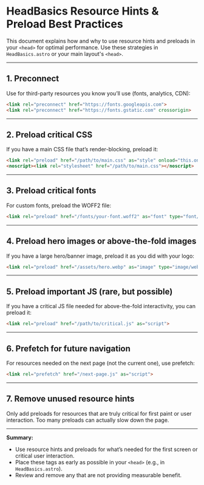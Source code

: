 # HeadBasics Resource Hints & Preload Best Practices

This document explains how and why to use resource hints and preloads in your `<head>` for optimal performance. Use these strategies in `HeadBasics.astro` or your main layout's `<head>`.

---

## 1. Preconnect

Use for third-party resources you know you’ll use (fonts, analytics, CDN):

```html
<link rel="preconnect" href="https://fonts.googleapis.com">
<link rel="preconnect" href="https://fonts.gstatic.com" crossorigin>
```

---

## 2. Preload critical CSS

If you have a main CSS file that’s render-blocking, preload it:

```html
<link rel="preload" href="/path/to/main.css" as="style" onload="this.onload=null;this.rel='stylesheet'">
<noscript><link rel="stylesheet" href="/path/to/main.css"></noscript>
```

---

## 3. Preload critical fonts

For custom fonts, preload the WOFF2 file:

```html
<link rel="preload" href="/fonts/your-font.woff2" as="font" type="font/woff2" crossorigin>
```

---

## 4. Preload hero images or above-the-fold images

If you have a large hero/banner image, preload it as you did with your logo:

```html
<link rel="preload" href="/assets/hero.webp" as="image" type="image/webp">
```

---

## 5. Preload important JS (rare, but possible)

If you have a critical JS file needed for above-the-fold interactivity, you can preload it:

```html
<link rel="preload" href="/path/to/critical.js" as="script">
```

---

## 6. Prefetch for future navigation

For resources needed on the next page (not the current one), use prefetch:

```html
<link rel="prefetch" href="/next-page.js" as="script">
```

---

## 7. Remove unused resource hints

Only add preloads for resources that are truly critical for first paint or user interaction. Too many preloads can actually slow down the page.

---

**Summary:**

- Use resource hints and preloads for what’s needed for the first screen or critical user interaction.
- Place these tags as early as possible in your `<head>` (e.g., in `HeadBasics.astro`).
- Review and remove any that are not providing measurable benefit.
